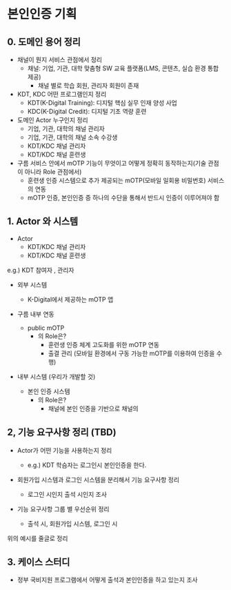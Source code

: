 # 본인인증 기획

## 0. 도메인 용어 정리

- 채널이 뭔지 서비스 관점에서 정리
  - 채널: 기업, 기관, 대학 맞춤형 SW 교육 플랫폼(LMS, 콘텐츠, 실습 환경 통합 제공)
    - 채널 별로 학습 회원, 관리자 회원이 존재
- KDT, KDC 어떤 프로그램인지 정리
  - KDT(K-Digital Training): 디지털 핵심 실무 인재 양성 사업 
  - KDC(K-Digital Credit): 디지털 기초 역량 훈련
- 도메인 Actor 누구인지 정리
  - 기업, 기관, 대학의 채널 관리자
  - 기업, 기관, 대학의 채널 소속 수강생
  - KDT/KDC 채널 관리자
  - KDT/KDC 채널 훈련생
- 구름 서비스 안에서 mOTP 기능이 무엇이고 어떻게 정확히 동작하는지(기술 관점이 아니라 Role 관점에서)
  - 훈련생 인증 시스템으로 추가 제공되는 mOTP(모바일 일회용 비밀번호) 서비스의 연동
  - mOTP 인증, 본인인증 증 하나의 수단을 통해서 반드시 인증이 이루어져야 함

## 1. Actor 와 시스템

- Actor
  - KDT/KDC 채널 관리자
  - KDT/KDC 채널 훈련생
  
e.g.) KDT 참여자 , 관리자


- 외부 시스템
  - K-Digital에서 제공하는 mOTP 앱

- 구름 내부 연동
  - public mOTP
    - 의 Role은?
      - 훈련생 인증 체계 고도화를 위한 mOTP 연동
      - 출결 관리 (모바일 환경에서 구동 가능한 mOTP를 이용하여 인증을 수행)


- 내부 시스템 (우리가 개발할 것)
  - 본인 인증 시스템
    - 의 Role은?
      - 채널에 본인 인증을 기반으로 채널의  

## 2, 기능 요구사항 정리 (TBD)

- Actor가 어떤 기능을 사용하는지 정리

  - e.g.) KDT 학슴자는 로그인시 본인인증을 한다.

- 회원가입 시스템과 로그인 시스템을 분리해서 기능 요구사항 정리
  - 로그인 시인지 출석 시인지 조사

- 기능 요구사항 그룹 별 우선순위 정리
  - 출석 시, 회원가입 시스템, 로그인 시

    

위의 예시를 줄글로 정리

## 3. 케이스 스터디

- 정부 국비지원 프로그램에서 어떻게 출석과 본인인증을 하고 있는지 조사

